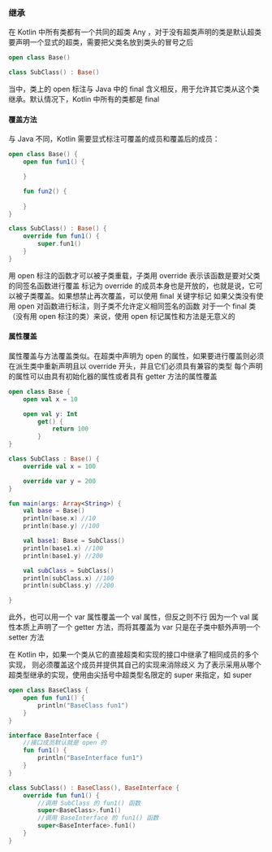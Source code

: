### 继承
在 Kotlin 中所有类都有一个共同的超类 Any ，对于没有超类声明的类是默认超类
要声明一个显式的超类，需要把父类名放到类头的冒号之后
```kotlin
open class Base()

class SubClass() : Base()
```
当中，类上的 open 标注与 Java 中的 final 含义相反，用于允许其它类从这个类继承。默认情况下，Kotlin 中所有的类都是 final

#### 覆盖方法

与 Java 不同，Kotlin 需要显式标注可覆盖的成员和覆盖后的成员：
```kotlin
open class Base() {
    open fun fun1() {

    }

    fun fun2() {
        
    }
}

class SubClass() : Base() {
    override fun fun1() {
        super.fun1()
    }
}
```
用 open 标注的函数才可以被子类重载，子类用 override 表示该函数是要对父类的同签名函数进行覆盖
标记为 override 的成员本身也是开放的，也就是说，它可以被子类覆盖。如果想禁止再次覆盖，可以使用 final 关键字标记
如果父类没有使用 open 对函数进行标注，则子类不允许定义相同签名的函数
对于一个 final 类（没有用 open 标注的类）来说，使用 open 标记属性和方法是无意义的

#### 属性覆盖
属性覆盖与方法覆盖类似。在超类中声明为 open 的属性，如果要进行覆盖则必须在派生类中重新声明且以 override 开头，并且它们必须具有兼容的类型
每个声明的属性可以由具有初始化器的属性或者具有 getter 方法的属性覆盖
```kotlin
open class Base {
    open val x = 10

    open val y: Int
        get() {
            return 100
        }
}

class SubClass : Base() {
    override val x = 100

    override var y = 200
}

fun main(args: Array<String>) {
    val base = Base()
    println(base.x) //10
    println(base.y) //100

    val base1: Base = SubClass()
    println(base1.x) //100
    println(base1.y) //200

    val subClass = SubClass()
    println(subClass.x) //100
    println(subClass.y) //200

}
```
此外，也可以用一个 var 属性覆盖一个 val 属性，但反之则不行
因为一个 val 属性本质上声明了一个 getter 方法，而将其覆盖为 var 只是在子类中额外声明一个 setter 方法


在 Kotlin 中，如果一个类从它的直接超类和实现的接口中继承了相同成员的多个实现， 则必须覆盖这个成员并提供其自己的实现来消除歧义
为了表示采用从哪个超类型继承的实现，使用由尖括号中超类型名限定的 super 来指定，如  super<BaseClass>
```kotlin
open class BaseClass {
    open fun fun1() {
        println("BaseClass fun1")
    }
}

interface BaseInterface {
    //接口成员默认就是 open 的
    fun fun1() {
        println("BaseInterface fun1")
    }
}

class SubClass() : BaseClass(), BaseInterface {
    override fun fun1() {
        //调用 SubClass 的 fun1() 函数
        super<BaseClass>.fun1()
        //调用 BaseInterface 的 fun1() 函数
        super<BaseInterface>.fun1()
    }
}
```